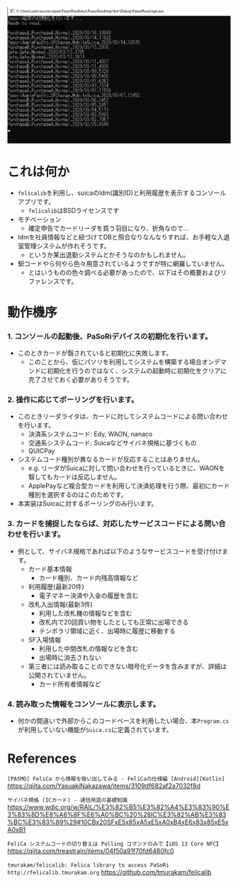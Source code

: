 ![Image](git_images/image.png)

# これは何か
- `felicalib`を利用し、suicaのIdm(識別ID)と利用履歴を表示するコンソールアプリです。
  - `felicalib`はBSDライセンスです
- モチベーション
  - 確定申告でカードリーダを買う羽目になり、折角なので...
- Idmを社員情報などと紐づけてDBと照合なりなんなりすれば、お手軽な入退室管理システムが作れそうです。
  - というか某出退勤システムとかそうなのかもしれません。
- 駅コードやら何やら色々用意されているようですが特に網羅していません。
  - とはいうものの色々調べる必要があったので、以下はその概要およびリファレンスです。

# 動作機序
### 1. コンソールの起動後、PaSoRiデバイスの初期化を行います。
  - このときカードが翳されていると初期化に失敗します。
    - このことから、仮にパソリを利用してシステムを構築する場合オンデマンドに初期化を行うのではなく、システムの起動時に初期化をクリアに完了させておく必要がありそうです。

### 2. 操作に応じてポーリングを行います。
  - このときリーダライタは、カードに対してシステムコードによる問い合わせを行います。
    - 決済系システムコード: Edy, WAON, nanaco
    - 交通系システムコード: Suicaなどサイバネ規格に基づくもの
    - QUICPay
  - システムコード種別が異なるカードが反応することはありません。
    - e.g. リーダがSuicaに対して問い合わせを行っているときに、WAONを翳してもカードは反応しません。
    - ApplePayなど複合型カードを利用して決済処理を行う際、最初にカード種別を選択するのはこのためです。
  - 本実装はSuicaに対するポーリングのみ行います。

### 3. カードを捕捉したならば、対応したサービスコードによる問い合わせを行います。
  - 例として、サイバネ規格であれば以下のようなサービスコードを受け付けます。
    - カード基本情報
      - カード種別、カード内残高情報など
    - 利用履歴(最新20件)
      - 電子マネー決済や入金の履歴を含む
    - 改札入出情報(最新3件)
      - 利用した改札機の情報などを含む
      - 改札内で20回買い物をしたとしても正常に出場できる
      - テンポラリ領域に近く、出場時に履歴に移動する
    - SF入場情報
      - 利用した中間改札の情報などを含む
      - 出場時に消去されない
    - 第三者には読み取ることのできない暗号化データを含みますが、詳細は公開されていません。
      - カード所有者情報など

### 4. 読み取った情報をコンソールに表示します。
  - 何かの間違いで外部からこのコードベースを利用したい場合、本`Program.cs`が利用していない機能が`Suica.cs`に定義されています。

# References
`[PASMO] FeliCa から情報を吸い出してみる - FeliCaの仕様編 [Android][Kotlin]`
https://qiita.com/YasuakiNakazawa/items/3109df682af2a7032f8d

`サイバネ規格 (ICカード) ‐ 通信用語の基礎知識`
https://www.wdic.org/w/RAIL/%E3%82%B5%E3%82%A4%E3%83%90%E3%83%8D%E8%A6%8F%E6%A0%BC%20%28IC%E3%82%AB%E3%83%BC%E3%83%89%29#10CBx20SFxE5x85xA5xE5xA0xB4xE6x83x85xE5xA0xB1


`FeliCa システムコードの切り替えは Polling コマンドのみで【iOS 13 Core NFC】`
https://qiita.com/treastrain/items/04f50a91f70fd6480fc0

`tmurakam/felicalib: Felica library to access PaSoRi http://felicalib.tmurakam.org`
https://github.com/tmurakam/felicalib
